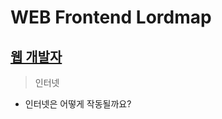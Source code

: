 __WEB Frontend Lordmap__
========================

<u>웹 개발자</u>
---------------

> 인터넷
+ 인터넷은 어떻게 작동될까요?

